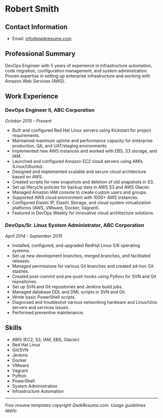 # Robert Smith

## Contact Information
- Email: info@qwikresume.com

## Professional Summary
DevOps Engineer with 5 years of experience in infrastructure automation, code migration, configuration management, and system administration. Proven expertise in setting up enterprise infrastructure and working with Amazon Web Services (AWS).

## Work Experience

### DevOps Engineer II, ABC Corporation
*October 2015 - Present*
- Built and configured Red Hat Linux servers using Kickstart for project requirements.
- Maintained maximum uptime and performance capacity for enterprise production, QA, and UAT/staging environments.
- Implemented new AWS instances and worked with EBS, S3 storage, and IAM.
- Launched and configured Amazon EC2 cloud servers using AMIs (Linux/Ubuntu).
- Designed and implemented scalable and secure cloud architecture based on AWS.
- Created scripts for new snapshots and deletion of old snapshots in S3.
- Set up lifecycle policies for backup data in AWS S3 and AWS Glacier.
- Managed Amazon IAM console to create custom users and groups.
- Supported AWS cloud environment with 1000+ AWS instances.
- Configured Elastic IP, Elastic Storage, and cloud system virtualization platforms (AWS, VMware, Docker, Vagrant).
- Featured in DevOps Weekly for innovative cloud architecture solutions.

### DevOps/Sr. Linux System Administrator, ABC Corporation
*April 2014 - September 2015*
- Installed, configured, and upgraded RedHat Linux 5/6 operating systems.
- Set up new development branches, merged branches, and facilitated releases.
- Managed permissions for various Git branches and created ad-hoc Git stashes.
- Created post-commit and pre-push hooks using Python for SVN and Git repositories.
- Set up SVN and Git repositories and Jenkins build jobs.
- Managed database DDL and DML scripts in SVN and Git.
- Wrote basic PowerShell scripts.
- Diagnosed and troubleshot various networking hardware and Linux/Unix servers and services issues.
- Performed preventive maintenance.

## Skills
- AWS (EC2, S3, IAM, EBS, Glacier)
- Red Hat Linux
- Git/SVN
- Jenkins
- Docker
- VMware
- Vagrant
- Python
- PowerShell
- System Administration
- Infrastructure Automation

---

*Free resume templates copyright QwikResume.com. Usage guidelines apply.*